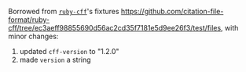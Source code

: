 Borrowed from [`ruby-cff`](https://github.com/citation-file-format/ruby-cff)'s fixtures https://github.com/citation-file-format/ruby-cff/tree/ec3aeff98855690d56ac2cd35f7181e5d9ee26f3/test/files, with minor changes:

1. updated `cff-version` to "1.2.0"
1. made `version` a string

